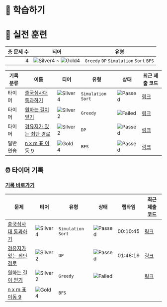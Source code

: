 # 📖 학습하기

# 🥇 실전 훈련
|총 문제 수|티어|유형|
|---:|---|---|
|4|![Silver4][s4] ~ ![Gold4][g4]|`Greedy` `DP` `Simulation` `Sort` `BFS`|

|기록분류|이름|티어|유형|상태|최근 제출 코드|
|---|---|---|---|---|---|
|타이머|[출국심사대 통과하기](https://www.codetree.ai/training-field/search/problems/passing-the-immigration-checkpoint)|![Silver4][s4]|`Simulation` `Sort`|![Passed][passed]|[링크](https://github.com/pushedrumex/codetree-TILs/blob/main/240731/%EC%B6%9C%EA%B5%AD%EC%8B%AC%EC%82%AC%EB%8C%80%20%ED%86%B5%EA%B3%BC%ED%95%98%EA%B8%B0/passing-the-immigration-checkpoint.java)|
|타이머|[원하는 길이 얻기](https://www.codetree.ai/training-field/search/problems/get-the-length-you-want)|![Silver2][s2]|`Greedy`|![Failed][failed]|[링크](https://github.com/pushedrumex/codetree-TILs/blob/main/240731/%EC%9B%90%ED%95%98%EB%8A%94%20%EA%B8%B8%EC%9D%B4%20%EC%96%BB%EA%B8%B0/get-the-length-you-want.java)|
|타이머|[경유지가 있는 최단 경로](https://www.codetree.ai/training-field/search/problems/shortest-route-with-waypoints)|![Silver2][s2]|`DP`|![Passed][passed]|[링크](https://github.com/pushedrumex/codetree-TILs/blob/main/240731/%EA%B2%BD%EC%9C%A0%EC%A7%80%EA%B0%80%20%EC%9E%88%EB%8A%94%20%EC%B5%9C%EB%8B%A8%20%EA%B2%BD%EB%A1%9C/shortest-route-with-waypoints.java)|
|일반 연습|[n x m 표 이동 9](https://www.codetree.ai/training-field/search/problems/move-n-x-m-table-9)|![Gold4][g4]|`BFS`|![Passed][passed]|[링크](https://github.com/pushedrumex/codetree-TILs/blob/main/240731/n%20x%20m%20%ED%91%9C%20%EC%9D%B4%EB%8F%99%209/move-n-x-m-table-9.java)|


## ⏰ 타이머 기록
### [기록 바로가기](https://www.codetree.ai/training-field/my-records/timer/9060)

|문제|티어|유형|상태|랩타임|최근 제출 코드|
|---|---|---|---|---|---|
[출국심사대 통과하기](https://www.codetree.ai/training-field/search/problems/passing-the-immigration-checkpoint)|![Silver4][s4]|`Simulation` `Sort`|![Passed][passed]|00:10:45|[링크](https://github.com/pushedrumex/codetree-TILs/blob/main/240731/%EC%B6%9C%EA%B5%AD%EC%8B%AC%EC%82%AC%EB%8C%80%20%ED%86%B5%EA%B3%BC%ED%95%98%EA%B8%B0/passing-the-immigration-checkpoint.java)|
[경유지가 있는 최단 경로](https://www.codetree.ai/training-field/search/problems/shortest-route-with-waypoints)|![Silver2][s2]|`DP`|![Passed][passed]|01:48:19|[링크](https://github.com/pushedrumex/codetree-TILs/blob/main/240731/%EA%B2%BD%EC%9C%A0%EC%A7%80%EA%B0%80%20%EC%9E%88%EB%8A%94%20%EC%B5%9C%EB%8B%A8%20%EA%B2%BD%EB%A1%9C/shortest-route-with-waypoints.java)|
[원하는 길이 얻기](https://www.codetree.ai/training-field/search/problems/get-the-length-you-want)|![Silver2][s2]|`Greedy`|![Failed][failed]||[링크](https://github.com/pushedrumex/codetree-TILs/blob/main/240731/%EC%9B%90%ED%95%98%EB%8A%94%20%EA%B8%B8%EC%9D%B4%20%EC%96%BB%EA%B8%B0/get-the-length-you-want.java)|
[n x m 표 이동 9](https://www.codetree.ai/training-field/search/problems/move-n-x-m-table-9)|![Gold4][g4]|`BFS`||||












[b5]: https://img.shields.io/badge/Bronze_5-%235D3E31.svg
[b4]: https://img.shields.io/badge/Bronze_4-%235D3E31.svg
[b3]: https://img.shields.io/badge/Bronze_3-%235D3E31.svg
[b2]: https://img.shields.io/badge/Bronze_2-%235D3E31.svg
[b1]: https://img.shields.io/badge/Bronze_1-%235D3E31.svg
[s5]: https://img.shields.io/badge/Silver_5-%23394960.svg
[s4]: https://img.shields.io/badge/Silver_4-%23394960.svg
[s3]: https://img.shields.io/badge/Silver_3-%23394960.svg
[s2]: https://img.shields.io/badge/Silver_2-%23394960.svg
[s1]: https://img.shields.io/badge/Silver_1-%23394960.svg
[g5]: https://img.shields.io/badge/Gold_5-%23FFC433.svg
[g4]: https://img.shields.io/badge/Gold_4-%23FFC433.svg
[g3]: https://img.shields.io/badge/Gold_3-%23FFC433.svg
[g2]: https://img.shields.io/badge/Gold_2-%23FFC433.svg
[g1]: https://img.shields.io/badge/Gold_1-%23FFC433.svg
[p5]: https://img.shields.io/badge/Platinum_5-%2376DDD8.svg
[p4]: https://img.shields.io/badge/Platinum_4-%2376DDD8.svg
[p3]: https://img.shields.io/badge/Platinum_3-%2376DDD8.svg
[p2]: https://img.shields.io/badge/Platinum_2-%2376DDD8.svg
[p1]: https://img.shields.io/badge/Platinum_1-%2376DDD8.svg
[passed]: https://img.shields.io/badge/Passed-%23009D27.svg
[failed]: https://img.shields.io/badge/Failed-%23D24D57.svg
[easy]: https://img.shields.io/badge/쉬움-%235cb85c.svg?for-the-badge
[medium]: https://img.shields.io/badge/보통-%23FFC433.svg?for-the-badge
[hard]: https://img.shields.io/badge/어려움-%23D24D57.svg?for-the-badge